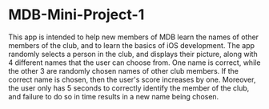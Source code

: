 # MDB-Mini-Project-1

This app is intended to help new members of MDB learn the names of other members of the club, and to learn the basics of iOS development. The app randomly selects a person in the club, and displays their picture, along with 4 different names that the user can choose from. One name is correct, while the other 3 are randomly chosen names of other club members. If the correct name is chosen, then the user's score increases by one. Moreover, the user only has 5 seconds to correctly identify the member of the club, and failure to do so in time results in a new name being chosen.

